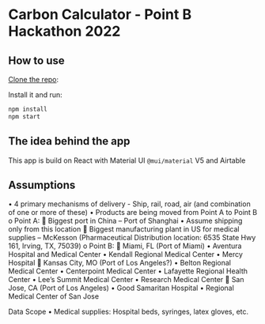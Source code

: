 # Carbon Calculator - Point B Hackathon 2022

## How to use

[Clone the repo](https://github.com/blakedong2021/hackathon-2022):

<!-- #default-branch-switch -->

Install it and run:

```sh
npm install
npm start
```

## The idea behind the app

<!-- #default-branch-switch -->

This app is build on React with Material UI `@mui/material` V5 and Airtable

## Assumptions

•	4 primary mechanisms of delivery - Ship, rail, road, air (and combination of one or more of these)
•	Products are being moved from Point A to Point B
o	Point A:
	Biggest port in China – Port of Shanghai
•	Assume shipping only from this location
	Biggest manufacturing plant in US for medical supplies – McKesson (Pharmaceutical Distribution location: 6535 State Hwy 161, Irving, TX, 75039)
o	Point B: 
	Miami, FL (Port of Miami)
•	Aventura Hospital and Medical Center
•	Kendall Regional Medical Center
•	Mercy Hospital
	Kansas City, MO (Port of Los Angeles?)
•	Belton Regional Medical Center
•	Centerpoint Medical Center
•	Lafayette Regional Health Center
•	Lee’s Summit Medical Center
•	Research Medical Center
	San Jose, CA (Port of Los Angeles)
•	Good Samaritan Hospital
•	Regional Medical Center of San Jose

Data Scope
•	Medical supplies: Hospital beds, syringes, latex gloves, etc.



